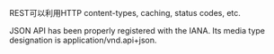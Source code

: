 REST可以利用HTTP content-types, caching, status codes, etc.

JSON API has been properly registered with the IANA. Its media type designation is application/vnd.api+json.
